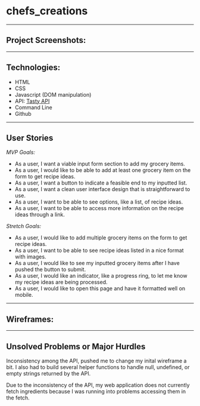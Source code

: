 # chefs_creations

***

## Project Screenshots:


***

## Technologies:

- HTML
- CSS
- Javascript (DOM manipulation)
- API: [Tasty API](https://rapidapi.com/apidojo/api/tasty/endpoints)
- Command Line
- Github

***

## User Stories

*MVP Goals:*
- As a user, I want a viable input form section to add my grocery items.
- As a user, I would like to be able to add at least one grocery item on the form to get recipe ideas.
- As a user, I want a button to indicate a feasible end to my inputted list. 
- As a user, I want a clean user interface design that is straightforward to use. 
- As a user, I want to be able to see options, like a list, of recipe ideas.
- As a user, I want to be able to access more information on the recipe ideas through a link.

*Stretch Goals:*
- As a user, I would like to add multiple grocery items on the form to get recipe ideas.
- As a user, I want to be able to see recipe ideas listed in a nice format with images.
- As a user, I would like to see my inputted grocery items after I have pushed the button to submit.
- As a user, I would like an indicator, like a progress ring, to let me know my recipe ideas are being processed. 
- As a user, I would like to open this page and have it formatted well on mobile. 

***

## Wireframes:


***

## Unsolved Problems or Major Hurdles

Inconsistency among the API, pushed me to change my inital wireframe a bit. 
I also had to build several helper functions to handle null, undefined, or empty strings returned by the API.

Due to the inconsistency of the API, my web application does not currently fetch ingredients because I was running
into problems accessing them in the fetch.

